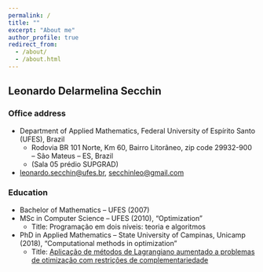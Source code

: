 ```yaml
---
permalink: /
title: ""
excerpt: "About me"
author_profile: true
redirect_from: 
  - /about/
  - /about.html
---
```


Leonardo Delarmelina Secchin
------

### Office address

- Department of Applied Mathematics, Federal University of Espírito Santo (UFES), Brazil
  - Rodovia BR 101 Norte, Km 60, Bairro Litorâneo, zip code 29932-900 – São Mateus – ES, Brazil
  - (Sala 05 prédio SUPGRAD)
- leonardo.secchin@ufes.br, secchinleo@gmail.com

### Education

- Bachelor of Mathematics – UFES (2007)
- MSc in Computer Science – UFES (2010), “Optimization”
  - Title: Programação em dois níveis: teoria e algoritmos
- PhD in Applied Mathematics – State University of Campinas, Unicamp (2018), “Computational methods in optimization”
  - Title: [Aplicação de métodos de Lagrangiano aumentado a problemas de otimização com restrições de complementariedade](http://repositorio.unicamp.br/jspui/handle/REPOSIP/330972)
